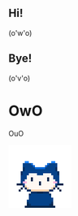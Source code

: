 ## Hi!

(o'w'o)

## Bye!

(o'v'o)

# OwO

OuO

[![](https://github.com/CuteQQQ/CuteQQQ/blob/main/mona-whisper.gif?raw=true)](https://github.com/CuteQQQ)
